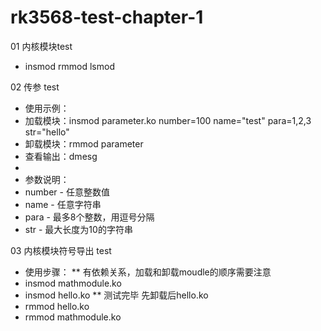 # rk3568-test-chapter-1

01  内核模块test

 * insmod  rmmod  lsmod

02 传参 test

 * 使用示例：
 * 加载模块：insmod parameter.ko number=100 name="test" para=1,2,3 str="hello"
 * 卸载模块：rmmod parameter
 * 查看输出：dmesg
 *
 * 参数说明：
 * number  - 任意整数值
 * name    - 任意字符串
 * para    - 最多8个整数，用逗号分隔
 * str     - 最大长度为10的字符串

03 内核模块符号导出 test

 * 使用步骤：
 **  有依赖关系，加载和卸载moudle的顺序需要注意
 * insmod mathmodule.ko
 * insmod hello.ko
 ** 测试完毕 先卸载后hello.ko
 * rmmod hello.ko
 * rmmod mathmodule.ko
